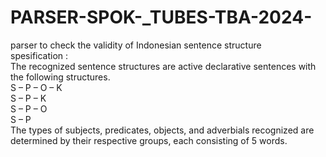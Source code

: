 # PARSER-SPOK-_TUBES-TBA-2024- <br>
parser to check the validity of Indonesian sentence structure <br>
spesification : <br>
The recognized sentence structures are active declarative sentences with the following structures.<br>
S – P – O – K <br>
S – P – K <br>
S – P – O <br>
S – P <br>
The types of subjects, predicates, objects, and adverbials recognized are determined by their respective groups, each consisting of 5 words.
